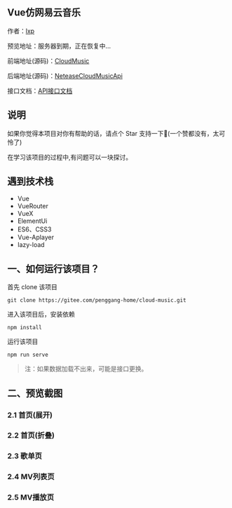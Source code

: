 
## Vue仿网易云音乐
作者：[lxp](http://101.34.22.48:1996/) 

预览地址：服务器到期，正在恢复中...

前端地址(源码)：[CloudMusic]() 

后端地址(源码)：[NeteaseCloudMusicApi](https://github.com/Binaryify/NeteaseCloudMusicApi) 

接口文档：[API接口文档](https://neteasecloudmusicapi.vercel.app/#/?id=neteasecloudmusicapi) 

## 说明
如果你觉得本项目对你有帮助的话，请点个 Star 支持一下🐷(一个赞都没有，太可怜了)

在学习该项目的过程中,有问题可以一块探讨。

## 遇到技术栈
- Vue
- VueRouter
- VueX
- ElementUi
- ES6、CSS3
- Vue-Aplayer
- lazy-load

## 一、如何运行该项目？
首先 clone 该项目
```
git clone https://gitee.com/penggang-home/cloud-music.git
```
进入该项目后，安装依赖
```
npm install
```
运行该项目
```
npm run serve
```

> 注：如果数据加载不出来，可能是接口更换。
## 二、预览截图

### 2.1 首页(展开)



### 2.2 首页(折叠)


### 2.3 歌单页



### 2.4 MV列表页


### 2.5 MV播放页

